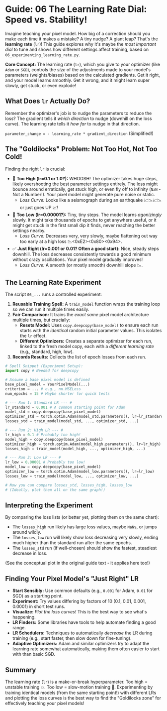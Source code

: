 # Guide: 06 The Learning Rate Dial: Speed vs. Stability!

Imagine teaching your pixel model. How big of a correction should you make each time it makes a mistake? A tiny nudge? A giant leap? That's the **learning rate** (`lr`)! This guide explores why it's maybe the _most important dial_ to tune and shows how different settings affect training, based on `06_experimenting_learning_rate.py`.

**Core Concept:** The learning rate (`lr`), which you give to your optimizer (like `Adam` or `SGD`), controls the _size_ of the adjustments made to your model's parameters (weights/biases) based on the calculated gradients. Get it right, and your model learns smoothly. Get it wrong, and it might learn super slowly, get stuck, or even explode!

## What Does `lr` Actually Do?

Remember the optimizer's job is to nudge the parameters to reduce the loss? The gradient tells it _which direction_ to nudge (downhill on the loss curve). The learning rate tells it _how far_ to nudge in that direction.

`parameter_change = - learning_rate * gradient_direction` (Simplified!)

## The "Goldilocks" Problem: Not Too Hot, Not Too Cold!

Finding the right `lr` is crucial:

- 🚀 **Too High (lr=0.1 or 1.0?):** WHOOSH! The optimizer takes huge steps, likely overshooting the best parameter settings entirely. The loss might bounce around erratically, get stuck high, or even fly off to infinity (`NaN` - Not a Number!). Your pixel model might generate pure noise or static.
  - _Loss Curve:_ Looks like a seismograph during an earthquake 📈📉📈📉 or just goes UP 📈!
- 🐢 **Too Low (lr=0.00001?):** Tiny, tiny steps. The model learns _agonizingly_ slowly. It might take thousands of epochs to get anywhere useful, or it might get stuck in the first small dip it finds, never reaching the better settings nearby.
  - _Loss Curve:_ Decreases very, very slowly, maybe flattening out way too early at a high loss 📉<0xE2><0x80><0x94>.
- ✅ **Just Right (lr=0.001 or 0.01? Often a good start):** Nice, steady steps downhill. The loss decreases consistently towards a good minimum without crazy oscillations. Your pixel model gradually improves!
  - _Loss Curve:_ A smooth (or mostly smooth) downhill slope 📉.

## The Learning Rate Experiment

The script `06_...` runs a controlled experiment:

1.  **Reusable Training Spell:** A `train_model` function wraps the training loop so we can run it multiple times easily.
2.  **Fair Comparison:** It trains the _exact same_ pixel model architecture multiple times, but crucially:
    - **Resets Model:** Uses `copy.deepcopy(base_model)` to ensure each run starts with the _identical_ random initial parameter values. This isolates the `lr` effect.
    - **Different Optimizers:** Creates a separate optimizer for each run, linked to the fresh model copy, each with a _different learning rate_ (e.g., standard, high, low).
3.  **Records Results:** Collects the list of epoch losses from each run.

```python
# Spell Snippet (Experiment Setup):
import copy # Needed for deepcopy

# Assume a base pixel model is defined
base_pixel_model = YourPixelModel(...)
criterion = ... # e.g., nn.MSELoss
num_epochs = 15 # Maybe shorter for quick tests

# --- Run 1: Standard LR --- #
lr_standard = 0.001 # A common starting point for Adam
model_std = copy.deepcopy(base_pixel_model)
optimizer_std = torch.optim.Adam(model_std.parameters(), lr=lr_standard)
losses_std = train_model(model_std, ..., optimizer_std, ...)

# --- Run 2: High LR --- #
lr_high = 0.1 # Probably too high!
model_high = copy.deepcopy(base_pixel_model)
optimizer_high = torch.optim.Adam(model_high.parameters(), lr=lr_high)
losses_high = train_model(model_high, ..., optimizer_high, ...)

# --- Run 3: Low LR --- #
lr_low = 0.00001 # Probably too low!
model_low = copy.deepcopy(base_pixel_model)
optimizer_low = torch.optim.Adam(model_low.parameters(), lr=lr_low)
losses_low = train_model(model_low, ..., optimizer_low, ...)

# Now you can compare losses_std, losses_high, losses_low
# (Ideally, plot them all on the same graph!)
```

## Interpreting the Experiment

By comparing the loss lists (or better yet, plotting them on the same chart):

- The `losses_high` run likely has large loss values, maybe `NaN`s, or jumps around wildly.
- The `losses_low` run will likely show loss decreasing very slowly, ending much higher than the standard run after the same epochs.
- The `losses_std` run (if well-chosen) should show the fastest, steadiest decrease in loss.

(See the conceptual plot in the original guide text - it applies here too!)

## Finding Your Pixel Model's "Just Right" LR

- **Start Sensibly:** Use common defaults (e.g., `0.001` for Adam, `0.01` for SGD) as a starting point.
- **Experiment:** Try values differing by factors of 10 (0.1, 0.01, 0.001, 0.0001) in short test runs.
- **Visualize:** _Plot the loss curves!_ This is the best way to see what's happening.
- **LR Finders:** Some libraries have tools to help automate finding a good range.
- **LR Schedulers:** Techniques to automatically _decrease_ the LR during training (e.g., start faster, then slow down for fine-tuning).
- **Adaptive Optimizers:** Adam and similar optimizers try to adapt the learning rate somewhat automatically, making them often easier to start with than basic SGD.

## Summary

The learning rate (`lr`) is a make-or-break hyperparameter. Too high = unstable training 💥. Too low = slow-motion training 🐌. Experimenting by training identical models (from the same starting point!) with different LRs and plotting the loss curves is the best way to find the "Goldilocks zone" for effectively teaching your pixel models!
